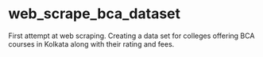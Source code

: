 # web_scrape_bca_dataset
First attempt at web scraping. Creating a data set for colleges offering BCA courses in Kolkata along with their rating and fees. 
